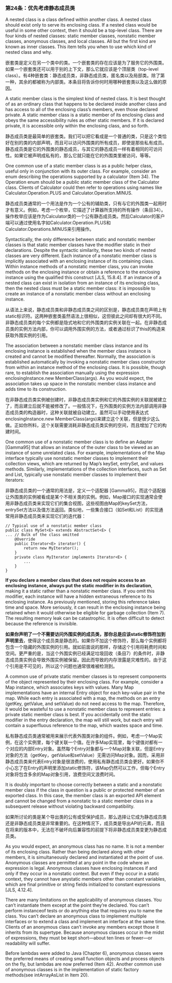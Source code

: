 ### 第24条：优先考虑静态成员类

A nested class is a class defined within another class. A nested class should exist only to serve its enclosing class. If a nested class would be useful in some other context, then it should be a top-level class. There are four kinds of nested classes: static member classes, nonstatic member classes, anonymous classes, and local classes. All but the first kind are known as inner classes. This item tells you when to use which kind of nested class and why.

嵌套类是定义在另一个类中的类。一个嵌套类的存在应该是为了服务它的外围类。如果一个嵌套类还可以用于别的上下文，那么它就应该是个顶层类（top-level class）。有4种嵌套类：静态成员类，非静态成员类，匿名类以及局部类。除了第一种，其余的都被称为内部类。本条目将告诉你何时用哪种嵌套类以及这么做的原因。

A static member class is the simplest kind of nested class. It is best thought of as an ordinary class that happens to be declared inside another class and has access to all of the enclosing class’s members, even those declared private. A static member class is a static member of its enclosing class and obeys the same accessibility rules as other static members. If it is declared private, it is accessible only within the enclosing class, and so forth.

静态成员类是最简单的嵌套类。我们可以把它看成是一个普通的类，只是这个类恰好在别的类的内部声明，而且可以访问外围类的所有成员，即使是那些私有成员。静态成员类是它的外围类的静态成员，与其它的静态成员一样有着相同的可访问性。如果它被声明成私有的，那么它就只能在它的外围类里被访问，等等。

One common use of a static member class is as a public helper class, useful only in conjunction with its outer class. For example, consider an enum describing the operations supported by a calculator \(Item 34\). The Operation enum should be a public static member class of the Calculator class. Clients of Calculator could then refer to operations using names like Calculator.Operation.PLUS and Calculator.Operation.MINUS.

静态成员类通常的一个用法是作为一个公有的辅助类，只有与它的外围类一起用时才有意义。例如，考虑一个枚举，它描述了计算器所支持的所有操作（条目34）。操作枚举应该是作为Calculator类的一个公有静态成员类。然后Calculator的客户端可以通过使用名字如Calculator.Operation.PLUS和Calculator.Operations.MINUS来引用操作。

Syntactically, the only difference between static and nonstatic member classes is that static member classes have the modifier static in their declarations. Despite the syntactic similarity, these two kinds of nested classes are very different. Each instance of a nonstatic member class is implicitly associated with an enclosing instance of its containing class. Within instance methods of a nonstatic member class, you can invoke methods on the enclosing instance or obtain a reference to the enclosing instance using the qualified this construct \[JLS, 15.8.4\]. If an instance of a nested class can exist in isolation from an instance of its enclosing class, then the nested class must be a static member class: it is impossible to create an instance of a nonstatic member class without an enclosing instance.

从语法上来说，静态成员类和非静态成员类之间的区别是，静态成员类在声明上有static标识符。这两种嵌套类虽然语法上很相似，这但彼此之间却有很大的不同。非静态成员类的每个实例都是隐式地和它的外围类的实例关联在一起。在非静态成员类的实例方法内部，你可以调用外围实例的方法，或者通过标识了this的构造来获取外围实例的引用。

The association between a nonstatic member class instance and its enclosing instance is established when the member class instance is created and cannot be modified thereafter. Normally, the association is established automatically by invoking a nonstatic member class constructor from within an instance method of the enclosing class. It is possible, though rare, to establish the association manually using the expression enclosingInstance.new MemberClass\(args\). As you would expect, the association takes up space in the nonstatic member class instance and adds time to its construction.

在非静态成员类实例被创建时，非静态成员类实例和它的外围实例的关联就被建立了，而且建立后就不能被修改了。一般情况下，在外围类的实例方法内部调用非静态成员类的构造器时，这种关联就被自动建立。虽然可以手动使用表达式enclosingInstance.new MemberClass\(args\)来建立这个关联，但是很少这么做。正如你所料，这个关联需要消耗非静态成员类实例的空间，而且增加了它的构建时间。

One common use of a nonstatic member class is to define an Adapter \[Gamma95\] that allows an instance of the outer class to be viewed as an instance of some unrelated class. For example, implementations of the Map interface typically use nonstatic member classes to implement their collection views, which are returned by Map’s keySet, entrySet, and values methods. Similarly, implementations of the collection interfaces, such as Set and List, typically use nonstatic member classes to implement their iterators:

非静态成员类的一个通常的用法是，定义一个适配器 \[Gamma95\]，而这个适配器让外围类的实例被看成是某个不相关类的实例。例如，Map接口的实现通常会使用非静态成员类来实现它们的集合视图，这些视图由Map的keySet方法，entrySet方法以及值方法返回。类似地，一些集合接口（如Set和List）的实现通常用非静态成员类来实现它们的迭代器：

```
// Typical use of a nonstatic member class
public class MySet<E> extends AbstractSet<E> {
... // Bulk of the class omitted
    @Override 
    public Iterator<E> iterator() {
        return new MyIterator();
    } 
    private class MyIterator implements Iterator<E> {
        ...
    }
}
```

**If you declare a member class that does not require access to an enclosing instance, always put the static modifier in its declaration**, making it a static rather than a nonstatic member class. If you omit this modifier, each instance will have a hidden extraneous reference to its enclosing instance. As previously mentioned, storing this reference takes time and space. More seriously, it can result in the enclosing instance being retained when it would otherwise be eligible for garbage collection \(Item 7\). The resulting memory leak can be catastrophic. It is often difficult to detect because the reference is invisible.

**如果你声明了一个不需要访问外围实例的成员类，那你总是应该static修饰符加到声明里去**，使得这个成员类是静态的。如果你不加这个修饰符，那么每个实例都将包含一个隐藏的外围实例的引用。就如前面说的那样，存储这个引用将耗费时间和空间。更严重的是，当这个外围实例已经满足垃圾回收（条目7）的条件时，非静态成员类实例会导致外围实例被保留。因此而导致的内存泄露是灾难性的。由于这个引用是不可见的，所以这个问题也通常很难被检测到。

A common use of private static member classes is to represent components of the object represented by their enclosing class. For example, consider a Map instance, which associates keys with values. Many Map implementations have an internal Entry object for each key-value pair in the map. While each entry is associated with a map, the methods on an entry \(getKey, getValue, and setValue\) do not need access to the map. Therefore, it would be wasteful to use a nonstatic member class to represent entries: a private static member class is best. If you accidentally omit the static modifier in the entry declaration, the map will still work, but each entry will contain a superfluous reference to the map, which wastes space and time.

私有静态成员类通常被用来展示代表外围类对象的组件。例如，考虑一个Map实例，在这个实例里，每个键关联一个值。在许多Map实现里，每个键值对都有一个对应的内部Entry对象。虽然每个Entry对象都与一个Map对象关联，但是Entry对象的方法（getKey，getValue和setValue）无需访问Map对象。因而，采用非静态成员类来代表Entry对象是很浪费的，使用私有静态成员类会更好。如果你不小心忘了在Entry的声明里添加static修饰符，该Map仍然可以工作，但每个Entry对象将包含多余的Map对象引用，浪费空间又浪费时间。

It is doubly important to choose correctly between a static and a nonstatic member class if the class in question is a public or protected member of an exported class. In this case, the member class is an exported API element and cannot be changed from a nonstatic to a static member class in a subsequent release without violating backward compatibility.

如果所讨论的类是某个导出类的公有或受保护成员，那么选择让它成为静态成员类还是非静态成员类是非常重要的。在这种情况下，成员类是导出API的元素，而且在将来的版本中，无法在不破坏向后兼容性的前提下将非静态成员类变更为静态成员类。

As you would expect, an anonymous class has no name. It is not a member of its enclosing class. Rather than being declared along with other members, it is simultaneously declared and instantiated at the point of use. Anonymous classes are permitted at any point in the code where an expression is legal. Anonymous classes have enclosing instances if and only if they occur in a nonstatic context. But even if they occur in a static context, they cannot have anystatic members other than constant variables, which are final primitive or string fields initialized to constant expressions \[JLS, 4.12.4\].

There are many limitations on the applicability of anonymous classes. You can’t instantiate them except at the point they’re declared. You can’t perform instanceof tests or do anything else that requires you to name the class. You can’t declare an anonymous class to implement multiple interfaces or to extend a class and implement an interface at the same time. Clients of an anonymous class can’t invoke any members except those it inherits from its supertype. Because anonymous classes occur in the midst of expressions, they must be kept short—about ten lines or fewer—or readability will suffer.

Before lambdas were added to Java \(Chapter 6\), anonymous classes were the preferred means of creating small function objects and process objects on the fly, but lambdas are now preferred \(Item 42\). Another common use of anonymous classes is in the implementation of static factory methods\(see intArrayAsList in Item 20\).

